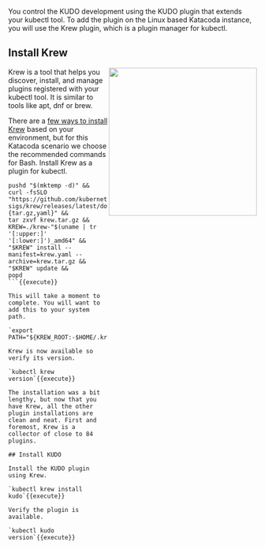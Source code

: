 You control the KUDO development using the KUDO plugin that extends your kubectl tool. To add the plugin on the Linux based Katacoda instance, you will use the Krew plugin, which is a plugin manager for kubectl.

## Install Krew

<img align="right" src="/javajon/courses/kubernetes-extensibility/kubectl-plugins/assets/krew.png" width="300">

Krew is a tool that helps you discover, install, and manage plugins registered with your kubectl tool. It is similar to tools like apt, dnf or brew.

There are a [few ways to install Krew](https://krew.sigs.k8s.io/docs/user-guide/setup/install/) based on your environment, but for this Katacoda scenario we choose the recommended commands for Bash. Install Krew as a plugin for kubectl.

```
pushd "$(mktemp -d)" &&
curl -fsSLO "https://github.com/kubernetes-sigs/krew/releases/latest/download/krew.{tar.gz,yaml}" &&
tar zxvf krew.tar.gz &&
KREW=./krew-"$(uname | tr '[:upper:]' '[:lower:]')_amd64" &&
"$KREW" install --manifest=krew.yaml --archive=krew.tar.gz &&
"$KREW" update &&
popd
```{{execute}}

This will take a moment to complete. You will want to add this to your system path.

`export PATH="${KREW_ROOT:-$HOME/.krew}/bin:$PATH"`{{execute}}

Krew is now available so verify its version.

`kubectl krew version`{{execute}}

The installation was a bit lengthy, but now that you have Krew, all the other plugin installations are clean and neat. First and foremost, Krew is a collector of close to 84 plugins.

## Install KUDO

Install the KUDO plugin using Krew.

`kubectl krew install kudo`{{execute}}

Verify the plugin is available.

`kubectl kudo version`{{execute}}
